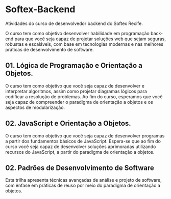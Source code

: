 # Softex-Backend
Atividades do curso de desenvolvedor backend do Softex Recife.

O curso tem como objetivo desenvolver habilidade em programação back-end para que você seja capaz de projetar soluções web que sejam seguras, robustas e  escaláveis, com base em tecnologias modernas e nas melhores práticas de desenvolvimento de software.

## 01. Lógica de Programação e Orientação a Objetos.

 O curso tem como objetivo que você seja capaz de desenvolver e interpretar algoritmos, assim como projetar diagramas lógicos para codificar a resolução de problemas. Ao fim do curso, esperamos que você seja capaz de compreender o paradigma de orientação a objetos e os aspectos de modularização. 

## 02. JavaScript e Orientação a Objetos.

 O curso tem como objetivo que você seja capaz de desenvolver programas a partir dos fundamentos básicos de JavaScript. Espera-se que ao fim do curso você seja capaz de desenvolver soluções aprimoradas utilizando recursos do JavaScript, a partir do paradigma de orientação a objetos. 

 ## 02. Padrões de Desenvolvimento de Software

 Esta trilha apresenta técnicas avançadas de análise e projeto de software, com ênfase em práticas de reuso por meio do paradigma de orientação a objetos. 
